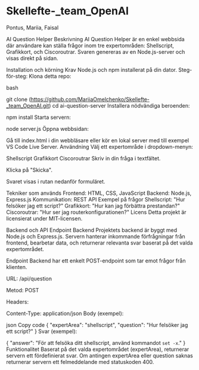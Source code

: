 # Skellefte-_team_OpenAI
 Pontus, Mariia, Faisal

 AI Question Helper
Beskrivning
AI Question Helper är en enkel webbsida där användare kan ställa frågor inom tre expertområden: Shellscript, Grafikkort, och Ciscoroutrar. Svaren genereras av en Node.js-server och visas direkt på sidan.

Installation och körning
Krav
Node.js och npm installerat på din dator.
Steg-för-steg:
Klona detta repo:

bash

git clone (https://github.com/MariiaOmelchenko/Skellefte-_team_OpenAI.git)
cd ai-question-server
Installera nödvändiga beroenden:

npm install
Starta servern:


node server.js
Öppna webbsidan:

Gå till index.html i din webbläsare eller kör en lokal server med till exempel VS Code Live Server.
Användning
Välj ett expertområde i dropdown-menyn:

Shellscript
Grafikkort
Ciscoroutrar
Skriv in din fråga i textfältet.

Klicka på "Skicka".

Svaret visas i rutan nedanför formuläret.

Tekniker som används
Frontend: HTML, CSS, JavaScript
Backend: Node.js, Express.js
Kommunikation: REST API
Exempel på frågor
Shellscript: "Hur felsöker jag ett script?"
Grafikkort: "Hur kan jag förbättra prestandan?"
Ciscoroutrar: "Hur ser jag routerkonfigurationen?"
Licens
Detta projekt är licensierat under MIT-licensen.

Backend och API Endpoint
Backend
Projektets backend är byggt med Node.js och Express.js. Servern hanterar inkommande förfrågningar från frontend, bearbetar data, och returnerar relevanta svar baserat på det valda expertområdet.

Endpoint
Backend har ett enkelt POST-endpoint som tar emot frågor från klienten.

URL: /api/question

Metod: POST

Headers:

Content-Type: application/json
Body (exempel):

json
Copy code
{
    "expertArea": "shellscript",
    "question": "Hur felsöker jag ett script?"
}
Svar (exempel):


{
    "answer": "För att felsöka ditt shellscript, använd kommandot `set -x`."
}
Funktionalitet
Baserat på det valda expertområdet (expertArea), returnerar servern ett fördefinierat svar.
Om antingen expertArea eller question saknas returnerar servern ett felmeddelande med statuskoden 400.